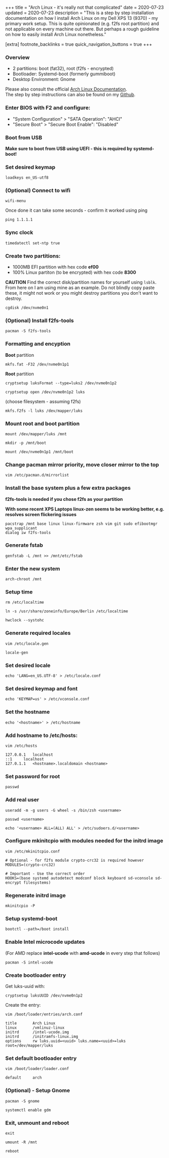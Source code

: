 +++
title = "Arch Linux - it's really not that complicated"
date = 2020-07-23
updated = 2020-07-23
description = "This is a step by step installation documentation on how I install Arch Linux on my Dell XPS 13 (9370) - my primary work setup. This is quite opinionated (e.g. f2fs root partition) and not applicable on every machine out there. But perhaps a rough guideline on how to easily install Arch Linux nonetheless."

[extra]
footnote_backlinks = true
quick_navigation_buttons = true
+++

### Overview
- 2 partitions: boot (fat32), root (f2fs - encrypted)
- Bootloader: Systemd-boot (formerly gummiboot)
- Desktop Environment: Gnome

Please also consult the official [Arch Linux Documentation](https://wiki.archlinux.org/index.php/Installation_Guide).\
The step by step instructions can also be found on my [Github](https://github.com/Spissable/arch-linux-installation).

### Enter BIOS with F2 and configure:

- "System Configuration" > "SATA Operation": "AHCI"
- "Secure Boot" > "Secure Boot Enable": "Disabled"

### Boot from USB
**Make sure to boot from USB using UEFI - this is required by systemd-boot!**

### Set desired keymap
`loadkeys en_US-utf8`

### (Optional) Connect to wifi
`wifi-menu`

Once done it can take some seconds - confirm it worked using ping

`ping 1.1.1.1`

### Sync clock
`timedatectl set-ntp true`

### Create two partitions:
- 1000MB EFI partition with hex code **ef00**
- 100% Linux partiton (to be encrypted) with hex code **8300**

**CAUTION** Find the correct disk/partition names for yourself using `lsblk`. From here on I am using mine as an example. Do not blindly copy paste these, it might not work or you might destroy partitions you don't want to destroy.

`cgdisk /dev/nvme0n1`

### (Optional) Install f2fs-tools
`pacman -S f2fs-tools`

### Formatting and encyption
**Boot** partition

`mkfs.fat -F32 /dev/nvme0n1p1`

**Root** partition

`cryptsetup luksFormat --type=luks2 /dev/nvme0n1p2`

`cryptsetup open /dev/nvme0n1p2 luks`

(choose filesystem - assuming f2fs)

`mkfs.f2fs -l luks /dev/mapper/luks`

### Mount root and boot partition
`mount /dev/mapper/luks /mnt`

`mkdir -p /mnt/boot`

`mount /dev/nvme0n1p1 /mnt/boot`

### Change pacman mirror priority, move closer mirror to the top
`vim /etc/pacman.d/mirrorlist`

### Install the base system plus a few extra packages 

**f2fs-tools is needed if you chose f2fs as your partition**

**With some recent XPS Laptops linux-zen seems to be working better, e.g. resolves screen flickering issues**

```
pacstrap /mnt base linux linux-firmware zsh vim git sudo efibootmgr wpa_supplicant
dialog iw f2fs-tools
```

### Generate fstab
`genfstab -L /mnt >> /mnt/etc/fstab`

### Enter the new system
`arch-chroot /mnt`

### Setup time
`rm /etc/localtime`

`ln -s /usr/share/zoneinfo/Europe/Berlin /etc/localtime`

`hwclock --systohc`

### Generate required locales
`vim /etc/locale.gen`

`locale-gen`

### Set desired locale
`echo 'LANG=en_US.UTF-8' > /etc/locale.conf`

### Set desired keymap and font
`echo 'KEYMAP=us' > /etc/vconsole.conf`

### Set the hostname
`echo '<hostname>' > /etc/hostname`

### Add hostname to /etc/hosts:
`vim /etc/hosts`

```
127.0.0.1	localhost
::1		localhost
127.0.1.1	<hostname>.localdomain <hostname>
```

### Set password for root
`passwd`

### Add real user
`useradd -m -g users -G wheel -s /bin/zsh <username>`

`passwd <username>`

`echo '<username> ALL=(ALL) ALL' > /etc/sudoers.d/<username>`

### Configure mkinitcpio with modules needed for the initrd image
`vim /etc/mkinitcpio.conf`

```
# Optional - for f2fs module crypto-crc32 is required however
MODULES=(crypto-crc32)

# Important - Use the correct order
HOOKS=(base systemd autodetect modconf block keyboard sd-vconsole sd-encrypt filesystems)
```

### Regenerate initrd image
`mkinitcpio -P`

### Setup systemd-boot
`bootctl --path=/boot install`

### Enable Intel microcode updates
(For AMD replace **intel-ucode** with **amd-ucode** in every step that follows)

`pacman -S intel-ucode`

### Create bootloader entry
Get luks-uuid with: 

`cryptsetup luksUUID /dev/nvme0n1p2`

Create the entry:

`vim /boot/loader/entries/arch.conf`
```
title		Arch Linux
linux		/vmlinuz-linux
initrd		/intel-ucode.img
initrd		/initramfs-linux.img
options		rw luks.uuid=<uuid> luks.name=<uuid>=luks root=/dev/mapper/luks
```

### Set default bootloader entry
`vim /boot/loader/loader.conf`
```
default		arch
```


### (Optional) - Setup Gnome
`pacman -S gnome`

`systemctl enable gdm`

### Exit, unmount and reboot
`exit`

`umount -R /mnt`

`reboot`